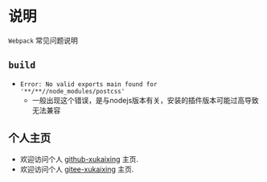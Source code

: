 # 说明

  `Webpack` 常见问题说明
  
## `build`

- `Error: No valid exports main found for '**/**//node_modules/postcss'`
  - 一般出现这个错误，是与nodejs版本有关，安装的插件版本可能过高导致无法兼容

## 个人主页

- 欢迎访问个人 [github-xukaixing](https://github.com/xukaixing) 主页.
- 欢迎访问个人 [gitee-xukaixing](https://gitee.com/xukaixing) 主页.
  